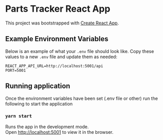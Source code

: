 # Parts Tracker React App

This project was bootstrapped with [Create React App](https://github.com/facebook/create-react-app).

## Example Environment Variables

Below is an example of what your `.env` file should look like. Copy these values to a new `.env` file and update them as needed:

```env
REACT_APP_API_URL=http://localhost:5001/api
PORT=5001
```

## Running application

Once the environment variables have been set (.env file or other) run the following to start the application

### `yarn start`

Runs the app in the development mode.\
Open [http://localhost:5001](http://localhost:5001) to view it in the browser.
